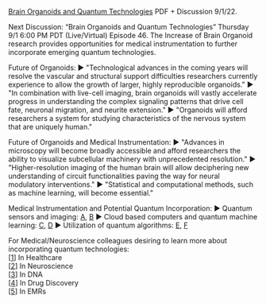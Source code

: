 [Brain Organoids and Quantum Technologies](https://www.chemicalqdevice.com/brain-organoids-and-quantum-technologies_1) PDF + Discussion 9/1/22.

Next Discussion: “Brain Organoids and Quantum Technologies” Thursday 9/1 6:00 PM PDT (Live/Virtual) Episode 46. The Increase of Brain Organoid research provides opportunities for medical instrumentation to further incorporate emerging quantum technologies. 

Future of Organoids:
► "Technological advances in the coming years will resolve the vascular and structural support difficulties researchers currently experience to allow the growth of larger, highly reproducible organoids."
► "In combination with live-cell imaging, brain organoids will vastly accelerate progress in understanding the complex signaling patterns that drive cell fate, neuronal migration, and neurite extension." 
► "Organoids will afford researchers a system for studying characteristics of the nervous system that are uniquely human."

Future of Organoids and Medical Instrumentation:
► "Advances in microscopy will become broadly accessible and afford researchers the ability to visualize subcellular machinery with unprecedented resolution."
► "Higher-resolution imaging of the human brain will allow deciphering new understanding of circuit functionalities paving the way for neural modulatory interventions."
► "Statistical and computational methods, such as machine learning, will become essential."

Medical Instrumentation and Potential Quantum Incorporation:
► Quantum sensors and imaging: [A](https://www.nature.com/articles/s42005-022-00978-0), [B](https://www.quantum.gov/wp-content/uploads/2022/03/BringingQuantumSensorstoFruition.pdf)
► Cloud based computers and quantum machine learning: [C](https://aws.amazon.com/braket/), [D](https://developer.nvidia.com/cuda-q)
► Utilization of quantum algorithms: [E](https://www.hpcwire.com/off-the-wire/classiq-quantum-algorithm-design-platform-now-integrated-with-amazon-braket/), [F](https://quantumalgorithmzoo.org/)

For Medical/Neuroscience colleagues desiring to learn more about incorporating quantum technologies: <br>
[[1](https://www.linkedin.com/posts/kevin-kawchak-38b52a4a_areas-of-healthcare-in-quantum-july-30th-activity-6959174729639366656-aQWM/?utm_source=linkedin_share&utm_medium=member_desktop_web)] In Healthcare <br>
[[2](https://www.linkedin.com/feed/update/urn:li:activity:6961732897946972160/?utm_source=linkedin_share&utm_medium=member_desktop_web)] In Neuroscience <br>
[[3](https://www.youtube.com/watch?v=X4BTGb_6qdQ&t=848s)] In DNA <br>
[[4](https://www.youtube.com/watch?v=3KTrt9HxQNM)] In Drug Discovery  <br>
[[5](https://www.linkedin.com/posts/kevin-kawchak-38b52a4a_ehrs-qml-quantum-activity-6944754380273311744-T0Le/?utm_source=linkedin_share&amp;utm_medium=member_desktop_web)] In EMRs <br>
